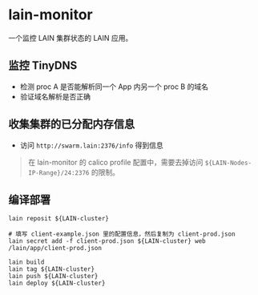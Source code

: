 # lain-monitor

一个监控 LAIN 集群状态的 LAIN 应用。

## 监控 TinyDNS

- 检测 proc A 是否能解析同一个 App 内另一个 proc B 的域名
- 验证域名解析是否正确

## 收集集群的已分配内存信息

- 访问 `http://swarm.lain:2376/info` 得到信息

> 在 lain-monitor 的 calico profile 配置中，需要去掉访问 `${LAIN-Nodes-IP-Range}/24:2376` 的限制。

## 编译部署

```
lain reposit ${LAIN-cluster}

# 填写 client-example.json 里的配置信息，然后复制为 client-prod.json
lain secret add -f client-prod.json ${LAIN-cluster} web /lain/app/client-prod.json

lain build
lain tag ${LAIN-cluster}
lain push ${LAIN-cluster}
lain deploy ${LAIN-cluster}
```

